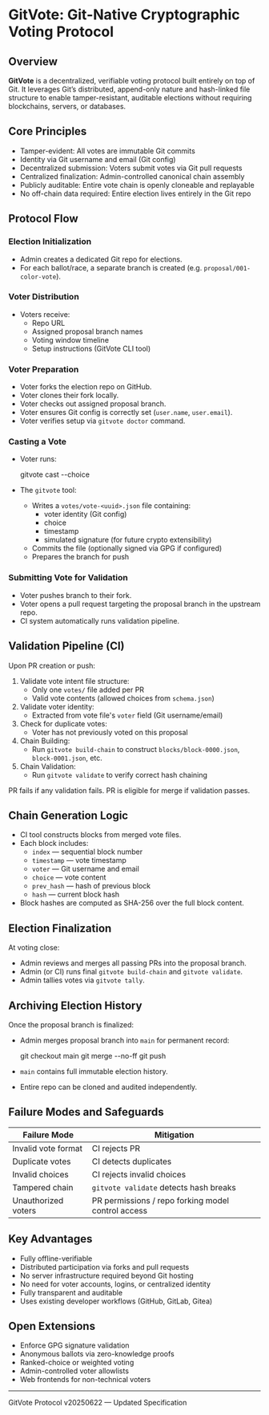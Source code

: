 # GitVote: Git-Native Cryptographic Voting Protocol

## Overview

**GitVote** is a decentralized, verifiable voting protocol built entirely on top of Git.
It leverages Git’s distributed, append-only nature and hash-linked file structure to enable tamper-resistant, auditable elections without requiring blockchains, servers, or databases.

## Core Principles

- Tamper-evident: All votes are immutable Git commits
- Identity via Git username and email (Git config)
- Decentralized submission: Voters submit votes via Git pull requests
- Centralized finalization: Admin-controlled canonical chain assembly
- Publicly auditable: Entire vote chain is openly cloneable and replayable
- No off-chain data required: Entire election lives entirely in the Git repo

## Protocol Flow

### Election Initialization

- Admin creates a dedicated Git repo for elections.
- For each ballot/race, a separate branch is created (e.g. `proposal/001-color-vote`).

### Voter Distribution

- Voters receive:
  - Repo URL
  - Assigned proposal branch names
  - Voting window timeline
  - Setup instructions (GitVote CLI tool)

### Voter Preparation

- Voter forks the election repo on GitHub.
- Voter clones their fork locally.
- Voter checks out assigned proposal branch.
- Voter ensures Git config is correctly set (`user.name`, `user.email`).
- Voter verifies setup via `gitvote doctor` command.

### Casting a Vote

- Voter runs:

    gitvote cast --choice <vote>

- The `gitvote` tool:
  - Writes a `votes/vote-<uuid>.json` file containing:
    - voter identity (Git config)
    - choice
    - timestamp
    - simulated signature (for future crypto extensibility)
  - Commits the file (optionally signed via GPG if configured)
  - Prepares the branch for push

### Submitting Vote for Validation

- Voter pushes branch to their fork.
- Voter opens a pull request targeting the proposal branch in the upstream repo.
- CI system automatically runs validation pipeline.

## Validation Pipeline (CI)

Upon PR creation or push:

1. Validate vote intent file structure:
    - Only one `votes/` file added per PR
    - Valid vote contents (allowed choices from `schema.json`)
2. Validate voter identity:
    - Extracted from vote file's `voter` field (Git username/email)
3. Check for duplicate votes:
    - Voter has not previously voted on this proposal
4. Chain Building:
    - Run `gitvote build-chain` to construct `blocks/block-0000.json`, `block-0001.json`, etc.
5. Chain Validation:
    - Run `gitvote validate` to verify correct hash chaining

PR fails if any validation fails.
PR is eligible for merge if validation passes.

## Chain Generation Logic

- CI tool constructs blocks from merged vote files.
- Each block includes:
  - `index` — sequential block number
  - `timestamp` — vote timestamp
  - `voter` — Git username and email
  - `choice` — vote content
  - `prev_hash` — hash of previous block
  - `hash` — current block hash
- Block hashes are computed as SHA-256 over the full block content.

## Election Finalization

At voting close:

- Admin reviews and merges all passing PRs into the proposal branch.
- Admin (or CI) runs final `gitvote build-chain` and `gitvote validate`.
- Admin tallies votes via `gitvote tally`.

## Archiving Election History

Once the proposal branch is finalized:

- Admin merges proposal branch into `main` for permanent record:

    git checkout main
    git merge --no-ff <proposal-branch>
    git push

- `main` contains full immutable election history.
- Entire repo can be cloned and audited independently.

## Failure Modes and Safeguards

| Failure Mode        | Mitigation |
|----------------------|------------|
| Invalid vote format  | CI rejects PR |
| Duplicate votes      | CI detects duplicates |
| Invalid choices      | CI rejects invalid choices |
| Tampered chain       | `gitvote validate` detects hash breaks |
| Unauthorized voters  | PR permissions / repo forking model control access |

## Key Advantages

- Fully offline-verifiable
- Distributed participation via forks and pull requests
- No server infrastructure required beyond Git hosting
- No need for voter accounts, logins, or centralized identity
- Fully transparent and auditable
- Uses existing developer workflows (GitHub, GitLab, Gitea)

## Open Extensions

- Enforce GPG signature validation
- Anonymous ballots via zero-knowledge proofs
- Ranked-choice or weighted voting
- Admin-controlled voter allowlists
- Web frontends for non-technical voters

---

GitVote Protocol v20250622 — Updated Specification
